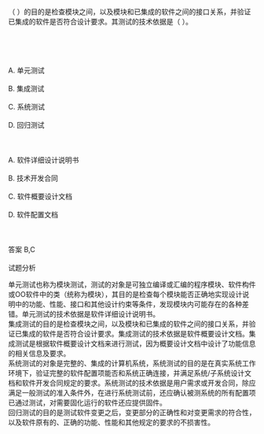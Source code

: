 <div class="detail lh2">（  ）的目的是检查模块之间，以及模块和已集成的软件之间的接口关系，并验证已集成的软件是否符合设计要求。其测试的技术依据是（  ）。<p><br/></p><br/><br/>A. 单元测试<br/><br/>B. 集成测试<br/><br/>C. 系统测试<br/><br/>D. 回归测试<br/><br/><br/><br/>A. 软件详细设计说明书<br/><br/>B. 技术开发合同<br/><br/>C. 软件概要设计文档<br/><br/>D. 软件配置文档<br/><br/><br/><br/>答案 B,C<br/><br/>试题分析<br/><p></p><div>
<div>
单元测试也称为模块测试，测试的对象是可独立编译或汇编的程序模块、软件构件或OO软件中的类（统称为模块），其目的是检查每个模块能否正确地实现设计说明中的功能、性能、接口和其他设计约束等条件，发现模块内可能存在的各种差错。单元测试的技术依据是软件详细设计说明书。</div>
<div>
集成测试的目的是检查模块之间，以及模块和已集成的软件之间的接口关系，并验证已集成的软件是否符合设计要求。集成测试的技术依据是软件概要设计文档。集成测试是根据软件概要设计文档来进行测试，因为概要设计文档中设计了功能信息的相关信息及要求。</div>
<div>
系统测试的对象是完整的、集成的计算机系统，系统测试的目的是在真实系统工作环境下，验证完整的软件配置项能否和系统正确连接，并满足系统/子系统设计文档和软件开发合同规定的要求。系统测试的技术依据是用户需求或开发合同，除应满足一般测试的准入条件外，在进行系统测试前，还应确认被测系统的所有配置项已通过测试，对需要固化运行的软件还应提供固件。</div>
</div>
<div>
回归测试的目的是测试软件变更之后，变更部分的正确性和对变更需求的符合性，以及软件原有的、正确的功能、性能和其他规定的要求的不损害性。</div></div>